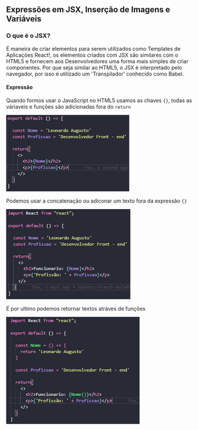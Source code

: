 ## Expressões em JSX, Inserção de Imagens e Variáveis

### O que é o JSX?

É maneira de criar elementos para serem utilizados como Templates de Aplicações React!,
os elementos criados com JSX são similares com o HTML5 e fornecem aos Desenvolvedores uma forma
mais simples de criar componentes. Por que seja similar ao HTML5, o JSX é interpretado pelo navegador,
por isso é utilizado um 'Transpilador' conhecido como Babel.

#### Expressão

Quando formos usar o JavaScript no HTML5 usamos as chaves `{}`, todas as váriaveis e funções são 
adicionadas fora do `return`

![img](Screenshot_7.png)

Podemos usar a concatenação ou adiconar um texto fora da expressão `{}`

![img](Screenshot_8.png)

É por ultimo podemos retornar textos atráves de funções

![img](Screenshot_9.png)